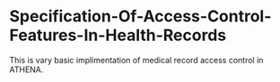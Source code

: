 # Specification-Of-Access-Control-Features-In-Health-Records

This is vary basic implimentation of medical record access control in ATHENA.
